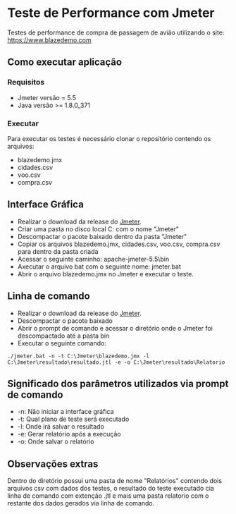 # Teste de Performance com Jmeter

Testes de performance de compra de passagem de avião utilizando o site: https://www.blazedemo.com

## Como executar aplicação

### Requisitos
* Jmeter versão = 5.5
* Java versão >= 1.8.0_371

### Executar
Para executar os testes é necessário clonar o repositório contendo os arquivos:
* blazedemo.jmx
* cidades.csv
* voo.csv
* compra.csv

## Interface Gráfica
* Realizar o download da release do [Jmeter](https://jmeter.apache.org).
* Criar uma pasta no disco local C: com o nome "Jmeter"
* Descompactar o pacote baixado dentro da pasta "Jmeter"
* Copiar os arquivos blazedemo.jmx, cidades.csv, voo.csv, compra.csv para dentro da pasta criada
* Acessar o seguinte caminho: apache-jmeter-5.5\bin
* Axecutar o arquivo bat com o seguinte nome: jmeter.bat
* Abrir o arquivo blazedemo.jmx no Jmeter e executar o teste.

## Linha de comando
* Realizar o download da release do [Jmeter](https://jmeter.apache.org).
* Descompactar o pacote baixado
* Abrir o prompt de comando e acessar o diretório onde o Jmeter foi descompactado até a pasta bin
* Executar o seguinte comando:
```
./jmeter.bat -n -t C:\Jmeter\blazedemo.jmx -l C:\Jmeter\resultado\resultado.jtl -e -o C:\Jmeter\resultado\Relatorio
```
## Significado dos parâmetros utilizados via prompt de comando
* -n: Não iniciar a interface gráfica
* -t: Qual plano de teste será executado
* -l: Onde irá salvar o resultado
* -e: Gerar relatório após a execução
* -o: Onde salvar o relatório

## Observações extras
Dentro do diretório possui uma pasta de nome "Relatórios" contendo dois arquivos csv com dados dos testes, o resultado do teste executado cia linha de comando com extenção .jtl e mais uma pasta relatorio com o restante dos dados gerados via linha de comando.
